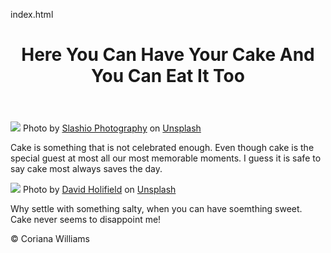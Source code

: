 index.html  
  <!DOCTYPE html>
  <html>
    <head>
       <title>Have Your Cake And Eat It Too!</title>
      </head>
    <body>
    <header>
      <h1>Here You Can Have Your Cake And You Can Eat It Too</h1>
        <nav>
          <a href=""></a>
        </nav>
      </header>
    <main>
      <section>
        <img src="https://images.unsplash.com/photo-1627834377411-8da5f4f09de8?ixlib=rb-1.2.1&ixid=MnwxMjA3fDB8MHxwaG90by1wYWdlfHx8fGVufDB8fHx8&auto=format&fit=crop&w=1402&q=80">
        Photo by <a href="https://unsplash.com/@slashiophotography?utm_source=unsplash&utm_medium=referral&utm_content=creditCopyText">Slashio Photography</a> on <a href="https://unsplash.com/s/photos/cakes?utm_source=unsplash&utm_medium=referral&utm_content=creditCopyText">Unsplash</a>
        <p>Cake is something that is not celebrated enough. Even though cake is the special guest at most all our most memorable moments. I guess it is safe to say cake most always saves the day.</p> 
      <section>
        <img src="https://images.unsplash.com/photo-1578985545062-69928b1d9587?ixlib=rb-1.2.1&ixid=MnwxMjA3fDB8MHxwaG90by1wYWdlfHx8fGVufDB8fHx8&auto=format&fit=crop&w=1389&q=80">
        Photo by <a href="https://unsplash.com/@davidholifield?utm_source=unsplash&utm_medium=referral&utm_content=creditCopyText">David Holifield</a> on <a href="https://unsplash.com/s/photos/cake?utm_source=unsplash&utm_medium=referral&utm_content=creditCopyText">Unsplash</a>
          <p>Why settle with something salty, when you can have soemthing sweet. Cake never seems to disappoint me!</p>
        </main>
      <footer>
        <p>© Coriana Williams
      </footer>